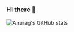 ### Hi there 👋


![Anurag's GitHub stats](https://github-readme-stats.vercel.app/api?username=yashtekavade&show_icons=true&theme=radical)
